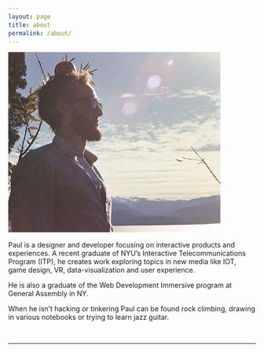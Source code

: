 ```yaml
---
layout: page
title: about
permalink: /about/
---
```


<img class="col one left" src="/img/paul_hiam1.png">


Paul is a designer and developer focusing on interactive products and experiences. A recent graduate of NYU’s Interactive Telecommunications Program (ITP), he creates work exploring topics in new media like IOT, game design, VR, data-visualization and user experience. 

He is also a graduate of the Web Development Immersive program at General Assembly in NY. 

When he isn’t hacking or tinkering Paul can be found rock climbing, drawing in various notebooks or trying to learn jazz guitar. 




<br/>
<hr/>
<br/>
<span class="contacticon center">
	<!-- <a href="mailto:pshiam@gmail.com"><i class="fa fa-envelope-square"></i></a> -->
	<a href="https://github.com/paulh1am" target="_blank"><i class="fa fa-github-square"></i></a>
	<a href="https://www.linkedin.com" target="_blank"><i class="fa fa-linkedin-square"></i></a>
	<a href="https://www.instagram.com/p_h1am/" target="_blank"><i class="fa fa-instagram"></i></a>
</span>

<!-- <div class="col three caption">
	You can even add a little note about which of these is the best way to reach you.
</div> -->

